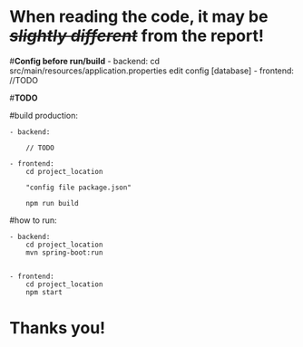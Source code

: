 
# **When reading the code, it may be ~~_slightly different_~~ from the report!**

#**Config before run/build**
    - backend:
        cd src/main/resources/application.properties
        edit config [database]
    -   frontend:
        //TODO        

#**TODO**

#build production:

    - backend:
        
        // TODO
        
    - frontend:
        cd project_location
       
        "config file package.json"
        
        npm run build
        
#how to run:

    - backend:
        cd project_location  
        mvn spring-boot:run
        
         
    - frontend:
        cd project_location
        npm start


# **Thanks you!**
    
    
    
